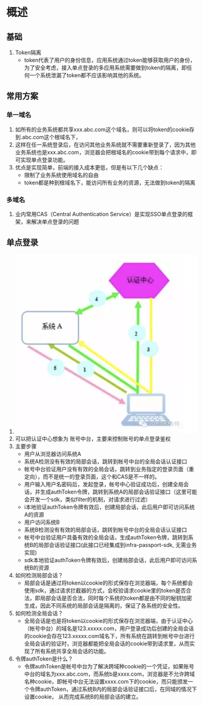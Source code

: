 # 概述

## 基础

1. Token隔离
   - token代表了用户的身份信息，应用系统通过token能够获取用户的身份，为了安全考虑，接入单点登录的多应用系统需要做到token的隔离，即任何一个系统泄漏了token都不应该影响其他的系统。

## 常用方案

### 单一域名

1. 如所有的业务系统都共享xxx.abc.com这个域名，则可以将token的cookie存到.abc.com这个根域名下，
2. 这样在任一系统登录后，在访问其他业务系统就不需要重新登录了，因为其他业务系统也是xxx.abc.com，浏览器会把根域名的cookie带到每个请求中，即可实现单点登录功能。
3. 优点是实现简单，前端的接入成本更低，但是有以下几个缺点：
   - 限制了业务系统使用域名的自由
   - token都是种到根域名下，能访问所有业务的资源，无法做到token的隔离

### 多域名

1. 业内常用CAS（Central Authentication Service）是实现SSO单点登录的框架，来解决单点登录的问题



## 单点登录

1. ![image-20200324083024776](1-单点登录.assets/image-20200324083024776.png)
2. 可以把认证中心想象为 账号中台，主要来控制账号的单点登录鉴权
3. 主要步骤
   - 用户从浏览器访问系统A
   - 系统A检测没有有效的局部会话，跳转到帐号中台的全局会话认证接口
   - 帐号中台验证用户没有有效的全局会话，跳转到业务指定的登录页面（重定向），而不是统一的登录页面，这个和CAS是不一样的。
   - 用户输入用户名密码后，发起登录，帐号中心验证成功后，创建全局会话，并生成authToken令牌，跳转到系统A的局部会话验证接口（这里可能会开发一个sdk，类似filter的机制，对请求进行过滤）
   - i本地验证authToken令牌有效后，创建局部会话，此后用户即可访问系统A的资源
   - 用户访问系统B
   - 系统B检测没有有效的局部会话，跳转到帐号中台的全局会话认证接口
   - 帐号中台验证用户具备有效的全局会话，生成authToken令牌，跳转到系统B的局部会话验证接口(此接口已经集成到infra-passport-sdk, 无需业务实现)
   - sdk本地验证authToken令牌有效后，创建局部会话，此后用户即可访问系统B的资源
4. 如何检测局部会话？
   - 局部会话是通过将token以cookie的形式保存在浏览器端，每个系统都会使用sdk，通过请求拦截器的方式，会校验请求cookie里的token是否合法，即局部会话是否合法，同时每个系统的token都是由不同的秘钥加密生成，因此不同系统的局部会话是隔离的，保证了各系统的安全性。
5. 如何检测全局会话？
   - 全局会话是也是将token以cookie的形式保存在浏览器端，由于认证中心（帐号中台）的域名是123.xxxxx.com，用户登录成功后创建的全局会话的cookie会存在123.xxxxx.com域名下，所有系统在跳转到帐号中台进行全局会话的验证时，浏览器都能把全局会话的cookie带到请求里，从而实现了所有系统共享全局会话的功能。
6. 令牌authToken是什么？
   - 令牌authToken是帐号中台为了解决跨域种cookie的一个凭证，如果账号中台的域名为xxx.abc.com，而系统b是xxxx.com，浏览器是不允许跨域名种cookie，即帐号中台无法设置xxxx.com下的cookie，而只能颁发一个令牌authToken，通过系统B内的局部会话验证接口后，在同域的情况下设置cookie， 从而完成系统B的局部会话的建立。

